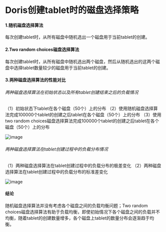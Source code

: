# Doris创建tablet时的磁盘选择策略


#### 1.随机磁盘选择算法
每次创建tablet时，从所有磁盘中随机选出一个磁盘用于当前tablet的创建。

#### 2.Two random choices磁盘选择算法
每次创建tablet时，从所有磁盘中随机选出两个磁盘，然后从随机选出的这两个磁盘中选择tablet数量较少的磁盘用于当前tablet的创建。

#### 3.两种磁盘选择算法的性能对比

###### 两种磁盘选择算法在初始状态以及所有tablet创建结束之后的负载情况
（1）初始状态下tablet在各个磁盘（50个）上的分布
（2）使用随机磁盘选择算法完成100000个tablet的创建之后tablet在各个磁盘（50个）上的分布
（3）使用two random choices磁盘选择算法完成100000个tablet的创建之后tablet在各个磁盘（50个）上的分布

![image](https://github.com/weizuo93/MyCode/blob/two_random_choices_disk_selection_for_tablet_creation/image/bar.png)

###### 两种磁盘选择算法在tablet创建过程中的负载分布情况
（1）两种磁盘选择算法在tablet创建过程中的负载分布的极差变化
（2）两种磁盘选择算法在tablet创建过程中的负载分布的标准差变化

![image](https://github.com/weizuo93/MyCode/blob/two_random_choices_disk_selection_for_tablet_creation/image/plot.png)

#### 结论
随机磁盘选择算法并没有考虑各个磁盘之间的负载均衡问题；Two random choices磁盘选择算法有助于负载均衡，即使初始情况下各个磁盘之间的负载并不均衡，随着tablet的创建数量增多，各个磁盘上tablet的数量分布会逐渐趋于均衡。

